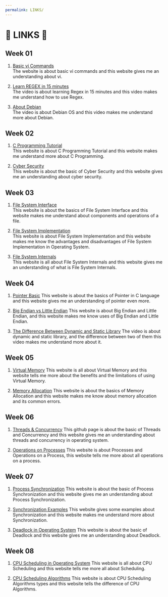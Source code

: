 ```yaml
---
permalink: LINKS/
---
```


# 🌸 LINKS 🌸

## Week 01

1. [Basic vi Commands](https://www.cs.colostate.edu/helpdocs/vi.html)<br>
    The website is about basic vi commands and this website gives me an understanding about vi.
 
2. [Learn REGEX in 15 minutes](https://youtu.be/bgBWp9EIlMM)<br>
    The video is about learning Regex in 15 minutes and this video makes me understand how to use Regex.
 
3. [About Debian](https://www.debian.org/intro/about)<br>
    The video is about Debian OS and this video makes me understand more about Debian.

## Week 02

1. [C Programming Tutorial](https://www.tutorialspoint.com/cprogramming/index.htm)<br>
    This website is about C Programming Tutorial and this website makes me understand more about C Programming.

2. [Cyber Security](https://www.itgovernance.co.uk/what-is-cybersecurity)<br>
    This website is about the basic of Cyber Security and this website gives me an understanding about cyber security.

## Week 03

1. [File System Interface](https://www.w3schools.in/operating-system/file-system-interface)<br>
    This website is about the basics of File System Interface and this website makes me understand about components and operations of a file.

2. [File System Implementation](https://www.geeksforgeeks.org/file-system-implementation-in-operating-system/)<br>
    This website is about File System Implementation and this website makes me know the advantages and disadvantages of File System Implementation in Operating System.

3. [File System Internals](https://www.netbsd.org/docs/internals/en/chap-file-system.html)<br>
    This website is all about File System Internals and this website gives me an understanding of what is File System Internals.

## Week 04

1. [Pointer Basic](http://www.cs.fsu.edu/~myers/cgs4406/notes/pointers.html)
    This website is about the basics of Pointer in C language and this website gives me an understanding of pointer even more.

2. [Big Endian vs Little Endian](https://www.techtarget.com/searchnetworking/definition/big-endian-and-little-endian)
    This website is about Big Endian and Little Endian, and this website makes me know uses of Big Endian and Little Endian.

3. [The Difference Between Dynamic and Static Library](https://www.youtube.com/watch?v=Jzh4ZULXsvo)
    The video is about dynamic and static library, and the difference between two of them this video makes me understand more about it.

## Week 05

1. [Virtual Memory](https://www.techtarget.com/searchstorage/definition/virtual-memory)
    This website is all about Virtual Memory and this website tells me more about the benefits and the limitations of using Virtual Memory.

2. [Memory Allocation](https://www.baeldung.com/cs/memory-allocation)
    This website is about the basics of Memory Allocation and this website makes me know about memory allocation and its common errors.

## Week 06

1. [Threads & Concurrency](https://applied-programming.github.io/Operating-Systems-Notes/3-Threads-and-Concurrency/)
    This github page is about the basic of Threads and Concurrency and this website gives me an understanding about threads and concurrency in operating system.

2. [Operations on Processes](https://www.geeksforgeeks.org/operations-on-processes/)
    This website is about Processes and Operations on a Process, this website tells me more about all operations on a process.

## Week 07

1. [Process Synchronization](https://www.geeksforgeeks.org/introduction-of-process-synchronization/)
    This website is about the basic of Process Synchronization and this website gives me an understanding about Process Synchronization.

2. [Synchronization Examples](https://users.cs.duke.edu/~chase/systems/sync-examples.html)
    This website gives some examples about Synchronization and this website makes me understand more about Synchronization.

3. [Deadlock in Operating System](https://www.geeksforgeeks.org/introduction-of-deadlock-in-operating-system/)
    This website is about the basic of Deadlock and this website gives me an understanding about Deadlock.

## Week 08

1. [CPU Scheduling in Operating System](https://www.geeksforgeeks.org/cpu-scheduling-in-operating-systems/)
    This website is all about CPU Scheduling and this website tells me more all about Scheduling.

2. [CPU Scheduling Algorithms](https://iq.opengenus.org/types-of-cpu-scheduling-algorithms/)
    This website is about CPU Scheduling Algorithms types and this website tells the difference of CPU Algorithms.
